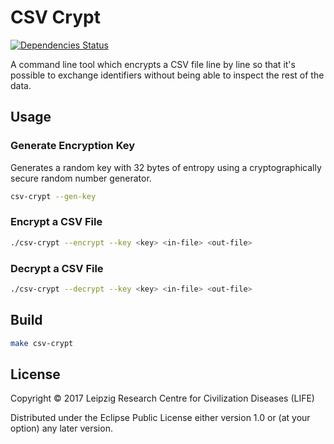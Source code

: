 # CSV Crypt

[![Dependencies Status](https://versions.deps.co/life-research/csv-crypt/status.svg)](https://versions.deps.co/life-research/csv-crypt)

A command line tool which encrypts a CSV file line by line so that it's possible to exchange identifiers without being able to inspect the rest of the data.

## Usage

### Generate Encryption Key

Generates a random key with 32 bytes of entropy using a cryptographically secure random number generator.

```sh
csv-crypt --gen-key
```

### Encrypt a CSV File

```sh
./csv-crypt --encrypt --key <key> <in-file> <out-file> 
```

### Decrypt a CSV File

```sh
./csv-crypt --decrypt --key <key> <in-file> <out-file> 
```

## Build

```sh
make csv-crypt
```

## License

Copyright © 2017 Leipzig Research Centre for Civilization Diseases (LIFE)

Distributed under the Eclipse Public License either version 1.0 or (at
your option) any later version.
